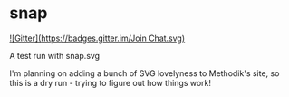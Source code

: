 snap
====
[![Gitter](https://badges.gitter.im/Join Chat.svg)](https://gitter.im/methodik/snap?utm_source=badge&utm_medium=badge&utm_campaign=pr-badge&utm_content=badge)

A test run with snap.svg

I'm planning on adding a bunch of SVG lovelyness to Methodik's site, so this is a dry run - trying to figure out how things work!
